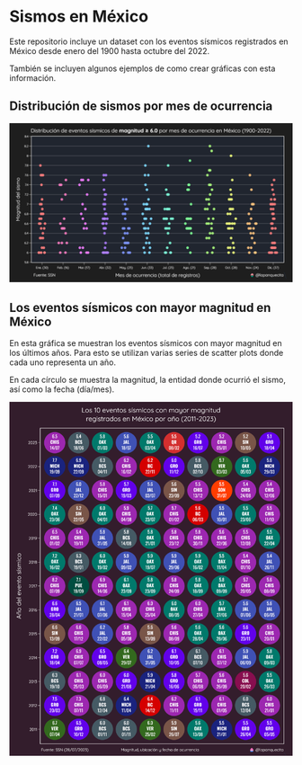 # Sismos en México

Este repositorio incluye un dataset con los eventos sísmicos registrados en México desde enero del 1900 hasta octubre del 2022.

También se incluyen algunos ejemplos de como crear gráficas con esta información.


## Distribución de sismos por mes de ocurrencia

![Imagen 1](./1.png)

## Los eventos sísmicos con mayor magnitud en México

En esta gráfica se muestran los eventos sísmicos con mayor magnitud en los últimos años. Para esto se utilizan varias series de scatter plots donde cada uno representa un año.

En cada círculo se muestra la magnitud, la entidad donde ocurrió el sismo, así como la fecha (día/mes).

![Imagen 2](./top10.png)
